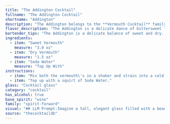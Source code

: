 ```yaml
---
title: "The Addington Cocktail"
fullname: "The Addington Cocktail"
shortname: "Addington"
description: "The Addington belongs to the **Vermouth Cocktail** family, a classic style featuring vermouth as the base spirit. Though its exact origin is murky, it likely arose in the early 20th century as a dry, refreshing alternative to the more complex vermouth cocktails of the Victorian era. "
flavor_description: "The Addington is a delicate dance of bittersweet flavors. The sweet vermouth brings notes of caramel and spice, while the dry vermouth contributes a herbal dryness and subtle bitterness. The soda water adds a refreshing effervescence and lightness, creating a balanced and subtly complex cocktail that's both approachable and intriguing. "
bartender_tips: "The Addington is a delicate balance of sweet and dry.  Chill your vermouths thoroughly before mixing.  Use a good quality soda water for a crisp finish.  Don't over-ice, let the vermouths shine.  A subtle touch of orange bitters can add complexity.  Serve in a chilled coupe for an elegant presentation. "
ingredients:
  - item: "Sweet Vermouth"
    measure: "3.0 oz"
  - item: "Dry Vermouth"
    measure: "1.5 oz"
  - item: "Soda Water"
    measure: "Top Up With"
instructions:
  - item: "Mix both the vermouth\'s in a shaker and strain into a cold glass."
  - item: "Top up with a squirt of Soda Water."
glass: "Cocktail glass"
category: "cocktail"
has_alcohol: true
base_spirit: "wine"
family: "spirit-forward"
visual: "## LLM Prompt:Imagine a tall, elegant glass filled with a beautiful blend of colors. The base is a deep, amber hue, reminiscent of aged oak, from the sweet vermouth. It's layered with a paler, straw-like shade of the dry vermouth, creating a subtle gradient. Finally, the soda water adds a light, effervescent touch, creating delicate bubbles that rise to the surface, resembling tiny, shimmering stars. The overall effect is a harmonious symphony of colors, hinting at the complex and refreshing flavors waiting to be enjoyed. **Bonus:** Can you also describe the *texture* of the drink, focusing on how the soda water interacts with the vermouths? "
source: "thecocktaildb"
---
```


